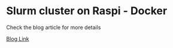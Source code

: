 # Slurm cluster on Raspi - Docker

Check the blog article for more details

[Blog Link](https://supersecurehuman.github.io/Creating-Docker-Raspberry-pi-Slurm-Cluster/)